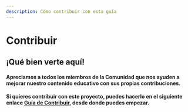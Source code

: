 ```yaml
---
description: Cómo contribuir con esta guía
---
```


# Contribuir

## ¡Qué bien verte aquí!

#### Apreciamos a todos los miembros de la Comunidad que nos ayuden a mejorar nuestro contenido educativo con sus propias contribuciones. 

#### Si quieres contribuir con este proyecto, puedes hacerlo en el siguiente enlace [Guía de Contribuir](untitled-1/), desde donde puedes empezar.

#### 

####  

